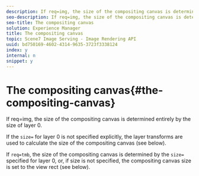 ```yaml
---
description: If req=img, the size of the compositing canvas is determined entirely by the size of layer 0.
seo-description: If req=img, the size of the compositing canvas is determined entirely by the size of layer 0.
seo-title: The compositing canvas
solution: Experience Manager
title: The compositing canvas
topic: Scene7 Image Serving - Image Rendering API
uuid: bd750169-4602-4314-9635-3723f3338124
index: y
internal: n
snippet: y
---
```


# The compositing canvas{#the-compositing-canvas}

If req=img, the size of the compositing canvas is determined entirely by the size of layer 0.

If the `size=` for layer 0 is not specified explicitly, the layer transforms are used to calculate the size of the compositing canvas (see below).

If `req=tmb`, the size of the compositing canvas is determined by the `size=` specified for layer 0, or, if size is not specified, the compositing canvas size is set to the view rect (see below). 

